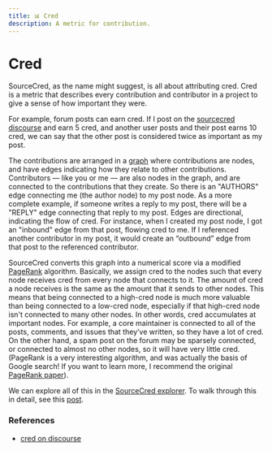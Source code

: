 ```yaml
---
title: 📊 Cred
description: A metric for contribution.
---
```


# Cred

SourceCred, as the name might suggest, is all about attributing cred. Cred is a metric that describes every contribution and contributor in a project to give a sense of how important they were.

For example, forum posts can earn cred. If I post on the [sourcecred discourse](https://discourse.sourcecred.io/) and earn 5 cred, and another user posts and their post earns 10 cred, we can say that the other post is considered twice as important as my post.

The contributions are arranged in a [graph](https://en.wikipedia.org/wiki/Graph_(discrete_mathematics)) where contributions are nodes, and have edges indicating how they relate to other contributions. Contributors — like you or me — are also nodes in the graph, and are connected to the contributions that they create. So there is an "AUTHORS" edge connecting me (the author node) to my post node. As a more complete example, if someone writes a reply to my post, there will be a "REPLY" edge connecting that reply to my post. Edges are directional, indicating the flow of cred. For instance, when I created my post node, I got an "inbound" edge from that post, flowing cred to me. If I referenced another contributor in my post, it would create an “outbound” edge from that post to the referenced contributor.

SourceCred converts this graph into a numerical score via a modified [PageRank](https://en.wikipedia.org/wiki/PageRank) algorithm. Basically, we assign cred to the nodes such that every node receives cred from every node that connects to it. The amount of cred a node receives is the same as the amount that it sends to other nodes. This means that being connected to a high-cred node is much more valuable than being connected to a low-cred node, especially if that high-cred node isn't connected to many other nodes. In other words, cred accumulates at important nodes. For example, a core maintainer is connected to all of the posts, comments, and issues that they’ve written, so they have a lot of cred. On the other hand, a spam post on the forum may be sparsely connected, or connected to almost no other nodes, so it will have very little cred. (PageRank is a very interesting algorithm, and was actually the basis of Google search! If you want to learn more, I recommend the original [PageRank paper](http://ilpubs.stanford.edu:8090/422/1/1999-66.pdf)).

We can explore all of this in the [SourceCred explorer](https://cred.sourcecred.io/). To walk through this in detail, see this [post](https://discourse.sourcecred.io/t/a-gentle-introduction-to-cred/20).

### References

 - [cred on discourse](https://discourse.sourcecred.io/t/a-gentle-introduction-to-cred/20)

